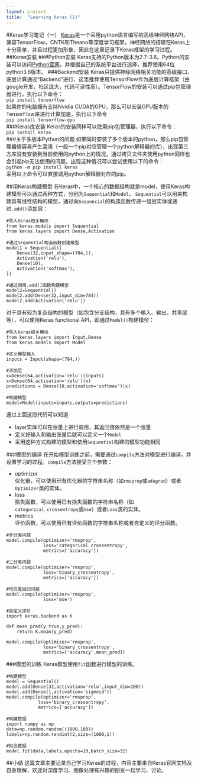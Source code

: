 ```yaml
---
layout: project
title:  "Learning Keras (1)"
---
```

#Keras学习笔记（一）
[Keras](https://keras.io)是一个采用python语言编写的高级神经网络API，兼容TensorFlow，CNTK和Theano等深度学习框架。神经网络的搭建在Keras上十分简单，并且过程更加形象，因此在这里记录下Keras框架的学习过程。
##Keras安装
###Python安装
Keras支持的Python版本为2.7-3.6。Python的安装可以访问[Python官网](https://www.python.org/)，并根据自己的系统平台进行选择，推荐使用64位python3.6版本。
###Backend安装
Keras只提供神经网络相关功能的高级接口，底层计算通过“Backend”进行，这里推荐使用TensorFlow作为底层计算框架（由google开发，社区庞大，代码可读性高）。TensorFlow的安装可以通过pip包管理器进行，执行以下命令：  
`pip install tensorflow`  
如果你的电脑拥有支持Nvidia CUDA的GPU，那么可以安装GPU版本的TensorFlow来进行计算加速，执行以下命令  
`pip install tensorflow-gpu`  
###Keras库安装
Keras的安装同样可以使用pip包管理器，执行以下命令：  
`pip install keras`  
###关于多版本Python的问题
如果同时安装了多个版本的python，那么pip包管理器很容易产生混淆（一般一个pip对应管理一个python解释器的库），出现第三方库没有安装到当前使用的python上的情况，通过拷贝文件夹使用python同样也会引起pip无法使用的问题。出现这种情况可以尝试使用以下的命令：  
`python -m pip install keras`  
采用以上命令可以直接调用python解释器对应的pip。

##用Keras构建模型
在Keras中，一个核心的数据结构就是model，使用Keras构建模型可以通过两种方式，分别为`Suquential`和`Model`。
`Sequential`可以用来构建具有线性结构的模型，通过向`Sequencial`的构造函数传递一组层实体或通过`.add()`添加层：  
```
#导入Keras相关模块
from keras.models import Sequential  
from keras.layers import Dense,Activation  

#通过Sequential构造函数创建模型
model1 = Sequential([
    Dense(32,input_shape=(784,)),
    Activation('relu'),
    Dense(10),
    Activation('softmax'),
])

#通过调用.add()函数构建模型
model2=Sequential()
model2.add(Dense(32,input_dim=784))
model2.add(Activation('relu'))
```
对于具有较为复杂结构的模型（如包含分支结构，具有多个输入、输出，共享层等），可以使用Keras functional API，即通过`Model()`构建模型：  
```
#导入Keras相关模块
from keras.layers import Input,Dense  
from keras.models import Model  

#定义模型输入
inputs = Input(shape=(784,))  

#添加层
x=Dense(64,activation='relu')(inputs)
x=Dense(64,activation='relu')(x)
predictions = Dense(10,activation='softmax')(x)

#构建模型
model=Model(inputs=inputs,outputs=predictions)
```
通过上面这段代码可以知道  
* layer实体可以在张量上进行调用，其返回值依然是一个张量
* 定义好输入和输出张量后就可以定义一个`Model`  
* 采用这种方式构建的模型和使用`Sequential`构建的模型功能相同

###模型的编译
在开始模型训练之前，需要通过`compile`方法对模型进行编译，并设置学习的过程。`compile`方法接受三个参数：  
* optimizer  
    优化器，可以使用已有优化器的字符串名称（如`rmsprop`或`adagrad`）或者`Optimizer`类的实体。
* loss  
    损失函数，可以使用已有损失函数的字符串名称（如`categorical_crossentropy`或`mse`）或者`Loss`类的实体。
* metrics  
    评价函数，可以使用已有评价函数的字符串名称或者自定义的评分函数。  

```
#多分类问题
model.compile(optimizer='rmsprop',
              loss='categorical_crossentropy',
              metrics=['accuracy'])

#二分类问题
model.compile(optimizer='rmsprop',
              loss='binary_crossentropy',
              metrics=['accuracy'])

#均方差回归问题
model.compile(optimizer='rmsprop',
              loss='mse')
              
#自定义评价
import keras.backend as K

def mean_pred(y_true,y_pred):
    return K.mean(y_pred)
    
model.compile(optimizer='rmsprop',
              loss='binary_crossentropy',
              metrics=['accuracy',mean_pred])
```

###模型的训练
Keras模型使用`fit`函数进行模型的训练。  
```
#构建模型
model = Sequential()
model.add(Dense(32,activation='relu',input_dim=100))  
model.add(Dense(1,activation='sigmoid'))  
model.compile(optimizer='rmsprop',
            loss='binary_crossentropy',
            metrics=['accuracy'])

#构建数据
import numpy as np
data=np.random.random((1000,100))  
labels=np.random.randint(2,size=(1000,1))  

#拟合数据
model.fit(data,labels,epochs=10,batch_size=32)
```

##小结
这篇文章主要记录自己学习Keras的过程，内容主要来自Keras官网文档及自身理解，欢迎对深度学习、图像处理有兴趣的朋友一起学习、讨论。